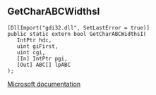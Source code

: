 ## GetCharABCWidthsI

```
[DllImport("gdi32.dll", SetLastError = true)]
public static extern bool GetCharABCWidthsI(
   IntPtr hdc,
   uint giFirst,
   uint cgi,
   [In] IntPtr pgi,
   [Out] ABC[] lpABC
);
```

[Microsoft documentation](https://docs.microsoft.com/en-us/windows/win32/api/wingdi/nf-wingdi-getcharabcwidthsi)

